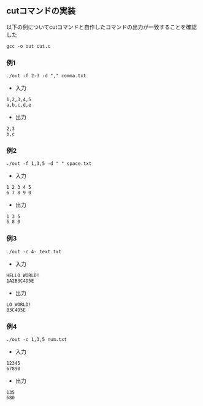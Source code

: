 ## cutコマンドの実装

以下の例についてcutコマンドと自作したコマンドの出力が一致することを確認した

```
gcc -o out cut.c
```

### 例1
```
./out -f 2-3 -d "," comma.txt
```

- 入力
```
1,2,3,4,5
a,b,c,d,e
```

- 出力
```
2,3
b,c
```

### 例2
```
./out -f 1,3,5 -d " " space.txt
```


- 入力
```
1 2 3 4 5
6 7 8 9 0
```

- 出力
```
1 3 5
6 8 0
```

### 例3
```
./out -c 4- text.txt 
```

- 入力	
```
HELLO WORLD!
1A2B3C4D5E
```

- 出力
```
LO WORLD!
B3C4D5E
```

### 例4
```
./out -c 1,3,5 num.txt
```

- 入力
```
12345
67890
```

- 出力
```
135
680
```
